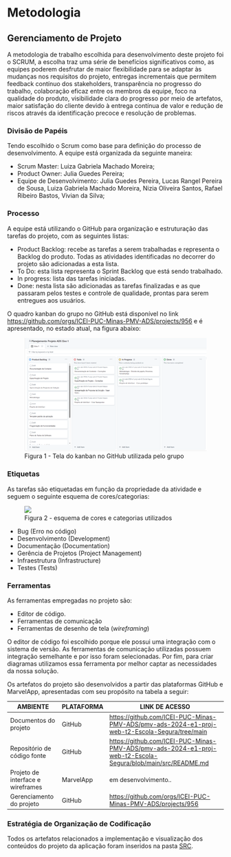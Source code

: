 
# Metodologia

## Gerenciamento de Projeto

A metodologia de trabalho escolhida para desenvolvimento deste projeto foi o SCRUM, a escolha traz uma série de benefícios significativos como, as equipes poderem desfrutar de maior flexibilidade para se adaptar às mudanças nos requisitos do projeto, entregas incrementais que permitem feedback contínuo dos stakeholders, transparência no progresso do trabalho, colaboração eficaz entre os membros da equipe, foco na qualidade do produto, visibilidade clara do progresso por meio de artefatos, maior satisfação do cliente devido à entrega contínua de valor e redução de riscos através da identificação precoce e resolução de problemas.

### Divisão de Papéis

Tendo escolhido o Scrum como base para definição do processo de desenvolvimento. A equipe está organizada da seguinte maneira:

- Scrum Master: Luiza Gabriela Machado Moreira;
- Product Owner: Julia Guedes Pereira;
- Equipe de Desenvolvimento: Julia Guedes Pereira, Lucas Rangel Pereira de Sousa, Luiza Gabriela Machado Moreira, Nizia Oliveira Santos, Rafael Ribeiro Bastos, Vivian da Silva;

### Processo

A equipe está utilizando o GitHub para organização e estruturação das tarefas do projeto, com as seguintes listas:

<ul>
  <li>Product Backlog: recebe as tarefas a serem trabalhadas e representa o Backlog do produto. Todas as atividades identificadas no decorrer do projeto são adicionadas a esta lista.</li>
  <li>To Do: esta lista representa o Sprint Backlog que está sendo trabalhado.</li>
  <li>In progress: lista das tarefas iniciadas.</li>
  <li>Done: nesta lista são adicionadas as tarefas finalizadas e as que passaram pelos testes e controle de qualidade, prontas para serem entregues aos usuários.</li>
 </ul>

O quadro kanban do grupo no GitHub está disponível no link https://github.com/orgs/ICEI-PUC-Minas-PMV-ADS/projects/956 e é apresentado, no estado atual, na figura abaixo:

<figure> 
  <img src="https://github.com/ICEI-PUC-Minas-PMV-ADS/pmv-ads-2024-e1-proj-web-t2-Escola-Segura/blob/main/src/img/Planejamento_projeto_eixo_1_github.png">
    <figcaption>Figura 1 - Tela do kanban no GitHub utilizada pelo grupo</figcaption>
</figure> 

<h3>Etiquetas</h3>
<p>As tarefas são etiquetadas em função da propriedade da atividade e seguem o seguinte esquema de cores/categorias:</p>

<figure> 
  <img src="https://user-images.githubusercontent.com/100447878/164068979-9eed46e1-9b44-461e-ab88-c2388e6767a1.png">
    <figcaption>Figura 2 - esquema de cores e categorias utilizados</figcaption>
</figure>

<ul>
  <li>Bug (Erro no código)</li>
  <li>Desenvolvimento (Development)</li>
  <li>Documentação (Documentation)</li>
  <li>Gerência de Projetos (Project Management)</li>
  <li>Infraestrutura (Infrastructure)</li>
  <li>Testes (Tests)</li>
</ul>

### Ferramentas

As ferramentas empregadas no projeto são:

- Editor de código.
- Ferramentas de comunicação
- Ferramentas de desenho de tela (_wireframing_)

O editor de código foi escolhido porque ele possui uma integração com o sistema de versão. As ferramentas de comunicação utilizadas possuem integração semelhante e por isso foram selecionadas. 
Por fim, para criar diagramas utilizamos essa ferramenta por melhor captar as necessidades da nossa solução.


Os artefatos do projeto são desenvolvidos a partir das plataformas GitHub e MarvelApp, apresentadas com seu propósito na tabela a seguir:

| AMBIENTE | PLATAFORMA |LINK DE ACESSO                 |
|--------------------|--------------------------------------------------------------------------------|----------------------------------------|
|Documentos do projeto | GitHub | https://github.com/ICEI-PUC-Minas-PMV-ADS/pmv-ads-2024-e1-proj-web-t2-Escola-Segura/tree/main |
|Repositório de código fonte  | GitHub | https://github.com/ICEI-PUC-Minas-PMV-ADS/pmv-ads-2024-e1-proj-web-t2-Escola-Segura/blob/main/src/README.md  |
|Projeto de interface e wireframes | MarvelApp | em desenvolvimento.. |
|Gerenciamento do projeto  | GitHub | https://github.com/orgs/ICEI-PUC-Minas-PMV-ADS/projects/956 |


### Estratégia de Organização de Codificação 

Todos os artefatos relacionados a implementação e visualização dos conteúdos do projeto da aplicação foram inseridos na pasta [SRC](https://github.com/ICEI-PUC-Minas-PMV-ADS/pmv-ads-2024-e1-proj-web-t2-Escola-Segura/tree/main/src). 


